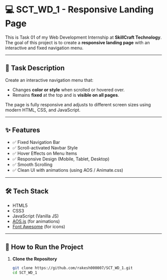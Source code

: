# 💻 SCT_WD_1 - Responsive Landing Page

This is Task 01 of my Web Development Internship at **SkillCraft Technology**.  
The goal of this project is to create a **responsive landing page** with an interactive and fixed navigation menu.

---

## 📌 Task Description

Create an interactive navigation menu that:
- Changes **color or style** when scrolled or hovered over.
- Remains **fixed** at the top and is **visible on all pages**.

The page is fully responsive and adjusts to different screen sizes using modern HTML, CSS, and JavaScript.

---

## ✨ Features

- ✅ Fixed Navigation Bar
- ✅ Scroll-activated Navbar Style
- ✅ Hover Effects on Menu Items
- ✅ Responsive Design (Mobile, Tablet, Desktop)
- ✅ Smooth Scrolling
- ✅ Clean UI with animations (using AOS / Animate.css)

---

## 🛠️ Tech Stack

- HTML5
- CSS3
- JavaScript (Vanilla JS)
- [AOS.js](https://michalsnik.github.io/aos/) (for animations)
- [Font Awesome](https://fontawesome.com/) (for icons)

---

## 🚀 How to Run the Project

1. **Clone the Repository**

   ```bash
   git clone https://github.com/rakesh000007/SCT_WD_1.git
   cd SCT_WD_1
